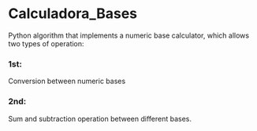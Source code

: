 # Calculadora_Bases
 
Python algorithm that implements a numeric base calculator, which allows two types of operation: 

### 1st:

Conversion between numeric bases

### 2nd:

Sum and subtraction operation between different bases. 
